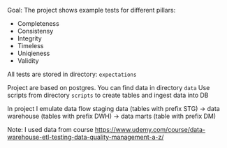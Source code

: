 Goal: The project shows example tests for different pillars:
- Completeness
- Consistensy
- Integrity
- Timeless
- Uniqieness
- Validity

All tests are stored in directory: `expectations`

Project are based on postgres. 
You can find data in directory `data`
Use scripts from directory `scripts` to create tables and ingest data into DB

In project I emulate data flow 
staging data (tables with prefix STG) -> data warehouse (tables with prefix DWH) -> data marts (table with prefix DM)

Note: I used data from course https://www.udemy.com/course/data-warehouse-etl-testing-data-quality-management-a-z/